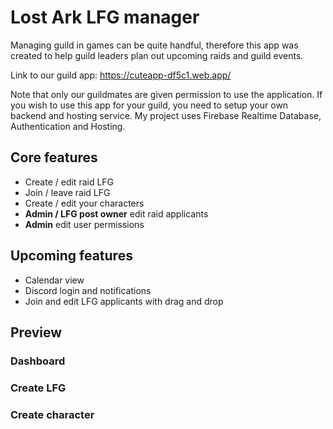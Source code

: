 # Lost Ark LFG manager

Managing guild in games can be quite handful, therefore this app was created to help guild leaders plan out upcoming raids and guild events.

Link to our guild app: https://cuteapp-df5c1.web.app/

Note that only our guildmates are given permission to use the application. If you wish to use this app for your guild, you need to setup your own backend and hosting service. My project uses Firebase Realtime Database, Authentication and Hosting.


## Core features
- Create / edit raid LFG
- Join / leave raid LFG 
- Create / edit your characters
- **Admin / LFG post owner** edit raid applicants
- **Admin** edit user permissions

## Upcoming features
- Calendar view
- Discord login and notifications
- Join and edit LFG applicants with drag and drop

## Preview
### Dashboard

### Create LFG

### Create character


